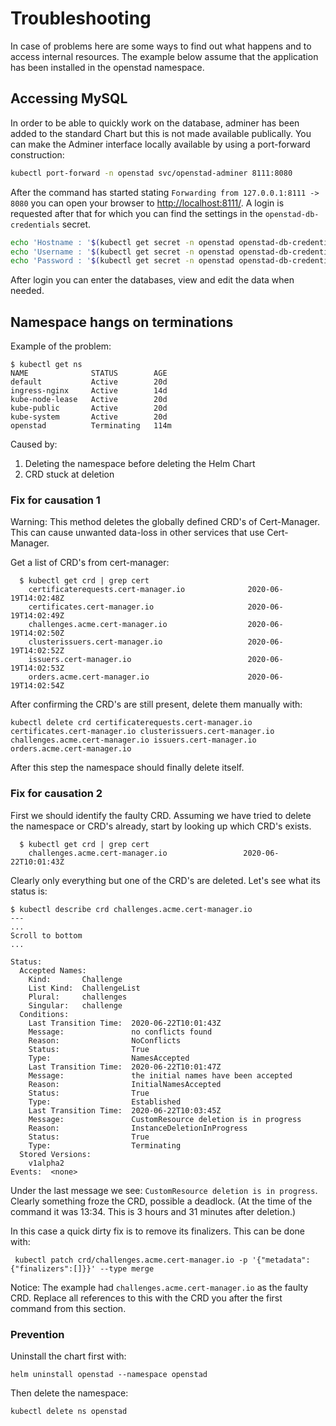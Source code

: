 # Troubleshooting

In case of problems here are some ways to find out what happens and to access internal resources.
The example below assume that the application has been installed in the openstad namespace.

## Accessing MySQL

In order to be able to quickly work on the database, adminer has been added to the standard Chart but this is not made available publically.
You can make the Adminer interface locally available by using a port-forward construction:

```bash
kubectl port-forward -n openstad svc/openstad-adminer 8111:8080
```

After the command has started stating `Forwarding from 127.0.0.1:8111 -> 8080` you can open your browser to [http://localhost:8111/](http://localhost:8111/).
A login is requested after that for which you can find the settings in the `openstad-db-credentials` secret.

```bash
echo 'Hostname : '$(kubectl get secret -n openstad openstad-db-credentials -o=jsonpath='{.data.hostname}' | base64 -d)
echo 'Username : '$(kubectl get secret -n openstad openstad-db-credentials -o=jsonpath='{.data.username}' | base64 -d)
echo 'Password : '$(kubectl get secret -n openstad openstad-db-credentials -o=jsonpath='{.data.password}' | base64 -d)
```

After login you can enter the databases, view and edit the data when needed.

## Namespace hangs on terminations

Example of the problem:
```
$ kubectl get ns
NAME              STATUS        AGE
default           Active        20d
ingress-nginx     Active        14d
kube-node-lease   Active        20d
kube-public       Active        20d
kube-system       Active        20d
openstad          Terminating   114m
```

Caused by:
1. Deleting the namespace before deleting the Helm Chart
2. CRD stuck at deletion

### Fix for causation 1

Warning: This method deletes the globally defined CRD's of Cert-Manager.
This can cause unwanted data-loss in other services that use Cert-Manager.

Get a list of CRD's from cert-manager: 
```
  $ kubectl get crd | grep cert
    certificaterequests.cert-manager.io              2020-06-19T14:02:48Z
    certificates.cert-manager.io                     2020-06-19T14:02:49Z
    challenges.acme.cert-manager.io                  2020-06-19T14:02:50Z
    clusterissuers.cert-manager.io                   2020-06-19T14:02:52Z
    issuers.cert-manager.io                          2020-06-19T14:02:53Z
    orders.acme.cert-manager.io                      2020-06-19T14:02:54Z
```

After confirming the CRD's are still present, delete them manually with:
```
kubectl delete crd certificaterequests.cert-manager.io certificates.cert-manager.io clusterissuers.cert-manager.io challenges.acme.cert-manager.io issuers.cert-manager.io orders.acme.cert-manager.io
```

After this step the namespace should finally delete itself.

### Fix for causation 2

First we should identify the faulty CRD.
Assuming we have tried to delete the namespace or CRD's already, 
start by looking up which CRD's exists.

```
  $ kubectl get crd | grep cert
    challenges.acme.cert-manager.io                 2020-06-22T10:01:43Z
```
 
Clearly only everything but one of the CRD's are deleted. 
Let's see what its status is:
```
$ kubectl describe crd challenges.acme.cert-manager.io
---
...
Scroll to bottom
...

Status:
  Accepted Names:
    Kind:       Challenge
    List Kind:  ChallengeList
    Plural:     challenges
    Singular:   challenge
  Conditions:
    Last Transition Time:  2020-06-22T10:01:43Z
    Message:               no conflicts found
    Reason:                NoConflicts
    Status:                True
    Type:                  NamesAccepted
    Last Transition Time:  2020-06-22T10:01:47Z
    Message:               the initial names have been accepted
    Reason:                InitialNamesAccepted
    Status:                True
    Type:                  Established
    Last Transition Time:  2020-06-22T10:03:45Z
    Message:               CustomResource deletion is in progress
    Reason:                InstanceDeletionInProgress
    Status:                True
    Type:                  Terminating
  Stored Versions:
    v1alpha2
Events:  <none>
```
 Under the last message we see: `CustomResource deletion is in progress`. 
 Clearly something froze the CRD, possible a deadlock. (At the time of the
 command it was 13:34. This is 3 hours and 31 minutes after deletion.)
 
 In this case a quick dirty fix is to remove its finalizers.
 This can be done with:
 
```
 kubectl patch crd/challenges.acme.cert-manager.io -p '{"metadata":{"finalizers":[]}}' --type merge 
```

Notice:
The example had `challenges.acme.cert-manager.io` as the faulty CRD.
Replace all references to this with the CRD you after the first command
from this section.

### Prevention

Uninstall the chart first with:
```
helm uninstall openstad --namespace openstad
```

Then delete the namespace:
```
kubectl delete ns openstad
```